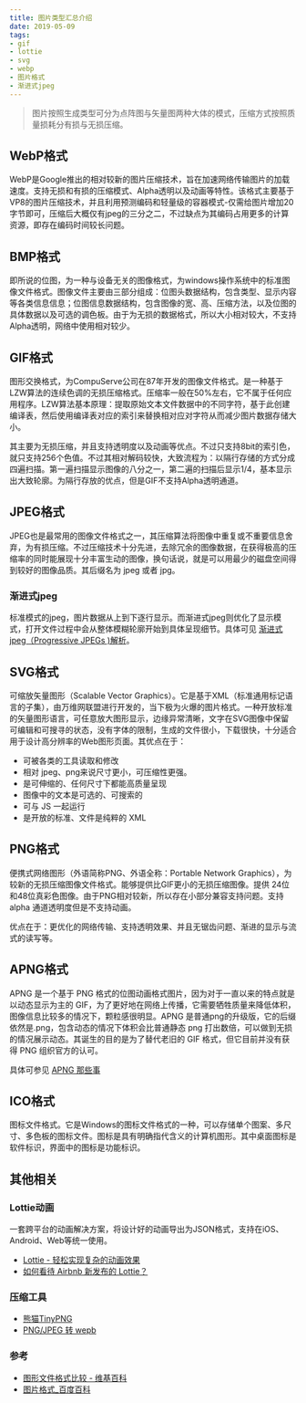 ```yaml
---
title: 图片类型汇总介绍
date: 2019-05-09
tags: 
- gif
- lottie
- svg
- webp
- 图片格式
- 渐进式jpeg
---
```


> 图片按照生成类型可分为点阵图与矢量图两种大体的模式，压缩方式按照质量损耗分有损与无损压缩。

<!-- more -->

## WebP格式

WebP是Google推出的相对较新的图片压缩技术，旨在加速网络传输图片的加载速度。支持无损和有损的压缩模式、Alpha透明以及动画等特性。该格式主要基于VP8的图片压缩技术，并且利用预测编码和轻量级的容器模式-仅需给图片增加20字节即可，压缩后大概仅有jpeg的三分之二，不过缺点为其编码占用更多的计算资源，即存在编码时间较长问题。

## BMP格式

即所说的位图，为一种与设备无关的图像格式，为windows操作系统中的标准图像文件格式。图像文件主要由三部分组成：位图头数据结构，包含类型、显示内容等各类信息信息；位图信息数据结构，包含图像的宽、高、压缩方法，以及位图的具体数据以及可选的调色板。由于为无损的数据格式，所以大小相对较大，不支持Alpha透明，网络中使用相对较少。

## GIF格式

图形交换格式，为CompuServe公司在87年开发的图像文件格式。是一种基于LZW算法的连续色调的无损压缩格式。压缩率一般在50%左右，它不属于任何应用程序。LZW算法基本原理：提取原始文本文件数据中的不同字符，基于此创建编译表，然后使用编译表对应的索引来替换相对应对字符从而减少图片数据存储大小。

其主要为无损压缩，并且支持透明度以及动画等优点。不过只支持8bit的索引色，就只支持256个色值。不过其相对解码较快，大致流程为：以隔行存储的方式分成四遍扫描。第一遍扫描显示图像的八分之一，第二遍的扫描后显示1/4，基本显示出大致轮廓。为隔行存放的优点，但是GIF不支持Alpha透明通道。

## JPEG格式

JPEG也是最常用的图像文件格式之一，其压缩算法将图像中重复或不重要信息舍弃，为有损压缩。不过压缩技术十分先进，去除冗余的图像数据，在获得极高的压缩率的同时能展现十分丰富生动的图像，换句话说，就是可以用最少的磁盘空间得到较好的图像品质。其后缀名为 jpeg 或者 jpg。

### 渐进式jpeg 

标准模式的jpeg，图片数据从上到下逐行显示。而渐进式jpeg则优化了显示模式，打开文件过程中会从整体模糊轮廓开始到具体呈现细节。具体可见 [渐进式jpeg（Progressive JPEGs )解析](https://www.jianshu.com/p/e1b9d9aa9fc0)。

## SVG格式

可缩放矢量图形（Scalable Vector Graphics）。它是基于XML（标准通用标记语言的子集），由万维网联盟进行开发的，当下极为火爆的图片格式。一种开放标准的矢量图形语言，可任意放大图形显示，边缘异常清晰，文字在SVG图像中保留可编辑和可搜寻的状态，没有字体的限制，生成的文件很小，下载很快，十分适合用于设计高分辨率的Web图形页面。其优点在于：

- 可被各类的工具读取和修改
- 相对 jpeg、png来说尺寸更小，可压缩性更强。
- 是可伸缩的、任何尺寸下都能高质量呈现
- 图像中的文本是可选的、可搜索的
- 可与 JS 一起运行
- 是开放的标准、文件是纯粹的 XML

## PNG格式

便携式网络图形（外语简称PNG、外语全称：Portable Network Graphics），为较新的无损压缩图像文件格式。能够提供比GIF更小的无损压缩图像。提供 24位和48位真彩色图像。由于PNG相对较新，所以存在小部分兼容支持问题。支持 alpha 通道透明度但是不支持动画。

优点在于：更优化的网络传输、支持透明效果、并且无锯齿问题、渐进的显示与流式的读写等。

## APNG格式

APNG 是一个基于 PNG 格式的位图动画格式图片，因为对于一直以来的特点就是以动态显示为主的 GIF，为了更好地在网络上传播，它需要牺牲质量来降低体积，图像信息比较多的情况下，颗粒感很明显。APNG 是普通png的升级版，它的后缀依然是.png，包含动态的情况下体积会比普通静态 png 打出数倍，可以做到无损的情况展示动态。其诞生的目的是为了替代老旧的 GIF 格式，但它目前并没有获得 PNG 组织官方的认可。

具体可参见 [APNG 那些事](https://aotu.io/notes/2016/11/07/apng/index.html)

## ICO格式
图标文件格式。它是Windows的图标文件格式的一种，可以存储单个图案、多尺寸、多色板的图标文件。图标是具有明确指代含义的计算机图形。其中桌面图标是软件标识，界面中的图标是功能标识。


## 其他相关

### Lottie动画
一套跨平台的动画解决方案，将设计好的动画导出为JSON格式，支持在iOS、Android、Web等统一使用。

- [Lottie - 轻松实现复杂的动画效果](https://juejin.im/post/5b62e2bae51d4534c34a65e3)
- [如何看待 Airbnb 新发布的 Lottie？](https://www.zhihu.com/question/55315505)

### 压缩工具

- [熊猫TinyPNG](https://tinypng.com/)
- [PNG/JPEG 转 wepb](http://zhitu.isux.us/)

### 参考

- [图形文件格式比较 - 维基百科](https://zh.wikipedia.org/wiki/%E5%9B%BE%E5%BD%A2%E6%96%87%E4%BB%B6%E6%A0%BC%E5%BC%8F%E6%AF%94%E8%BE%83)
- [图片格式_百度百科](https://baike.baidu.com/item/%E5%9B%BE%E7%89%87%E6%A0%BC%E5%BC%8F)